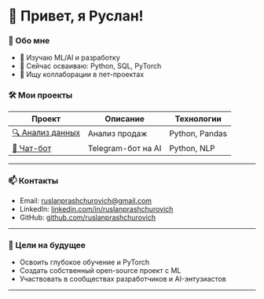 # 👋 Привет, я Руслан!

### 🚀 Обо мне

- 🔭 Изучаю ML/AI и разработку
- 🌱 Сейчас осваиваю: Python, SQL, PyTorch
- 👯 Ищу коллаборации в пет-проектах

### 🛠️ Мои проекты

| Проект                                        | Описание           | Технологии     |
| --------------------------------------------- | ------------------ | -------------- |
| [🔍 Анализ данных](projects/2024-06_Project1) | Анализ продаж      | Python, Pandas |
| [🤖 Чат-бот](projects/2024-07_Project2)       | Telegram-бот на AI | Python, NLP    |

---

### 📫 Контакты

- Email: ruslanprashchurovich@gmail.com
- LinkedIn: [linkedin.com/in/ruslanprashchurovich](https://linkedin.com/in/ruslanprashchurovich)
- GitHub: [github.com/ruslanprashchurovich](https://github.com/ruslanprashchurovich)

---

### 🎯 Цели на будущее

- Освоить глубокое обучение и PyTorch
- Создать собственный open-source проект с ML
- Участвовать в сообществах разработчиков и AI-энтузиастов

---
